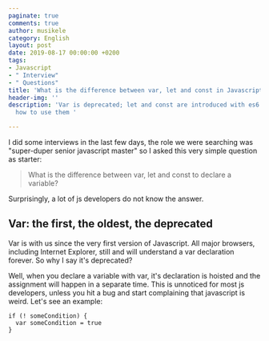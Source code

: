 ```yaml
---
paginate: true
comments: true
author: musikele
category: English
layout: post
date: 2019-08-17 00:00:00 +0200
tags:
- Javascript
- " Interview"
- " Questions"
title: 'What is the difference between var, let and const in Javascript '
header-img: ''
description: 'Var is deprecated; let and const are introduced with es6. Let''s see
  how to use them '

---
```

I did some interviews in the last few days, the role we were searching was "super-duper senior javascript master" so I asked this very simple question as starter:

> What is the difference between var, let and const to declare a variable?

Surprisingly, a lot of js developers do not know the answer.

## Var: the first, the oldest, the deprecated

Var is with us since the very first version of Javascript. All major browsers, including Internet Explorer, still and will understand a var declaration forever. So why I say it's deprecated? 

Well, when you declare a variable with var, it's declaration is hoisted and the assignment will happen in a separate time. This is unnoticed for most js developers, unless you hit a bug and start complaining that javascript is weird. Let's see an example: 


    if (! someCondition) {
      var someCondition = true
    }

